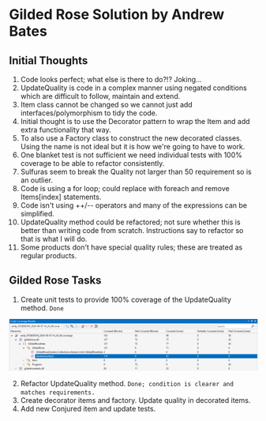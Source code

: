 # Gilded Rose Solution by Andrew Bates

## Initial Thoughts

1. Code looks perfect; what else is there to do?!? Joking...
2. UpdateQuality is code in a complex manner using negated conditions which are difficult to follow, maintain and extend.
3. Item class cannot be changed so we cannot just add interfaces/polymorphism to tidy the code.
4. Initial thought is to use the Decorator pattern to wrap the Item and add extra functionality that way.
5. To also use a Factory class to construct the new decorated classes. Using the name is not ideal but it is how we're going to have to work.
6. One blanket test is not sufficient we need individual tests with 100% coverage to be able to refactor consistently.
7. Sulfuras seem to break the Quality not larger than 50 requirement so is an outlier.
8. Code is using a for loop; could replace with foreach and remove Items[index] statements.
9. Code isn't using ++/-- operators and many of the expressions can be simplified.
10. UpdateQuality method could be refactored; not sure whether this is better than writing code from scratch. Instructions say to refactor so that is what I will do.
11. Some products don't have special quality rules; these are treated as regular products.

## Gilded Rose Tasks

1. Create unit tests to provide 100% coverage of the UpdateQuality method. `Done`

![alt text](UpdateQualityCodeCoverage.png "UpdateQuality Code Coverage.")

2. Refactor UpdateQuality method. `Done; condition is clearer and matches requirements.`
3. Create decorator items and factory. Update quality in decorated items.
4. Add new Conjured item and update tests.
